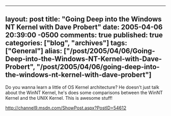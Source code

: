   ---
  layout: post
  title: "Going Deep into the Windows NT Kernel with Dave Probert"
  date: 2005-04-06 20:39:00 -0500
  comments: true
  published: true
  categories: ["blog", "archives"]
  tags: ["General"]
  alias: ["/post/2005/04/06/Going-Deep-into-the-Windows-NT-Kernel-with-Dave-Probert", "/post/2005/04/06/going-deep-into-the-windows-nt-kernel-with-dave-probert"]
  ---
<!-- more -->
<P>Do you wanna&nbsp;learn a little of OS Kernel architecture? He doesn't just talk about the WinNT Kernel, he's does some comparisons between the WinNT Kernel and the UNIX Kernel. This is awesome stuff!</P>
<P><A href="http://channel9.msdn.com/ShowPost.aspx?PostID=54612">http://channel9.msdn.com/ShowPost.aspx?PostID=54612</A></P>
